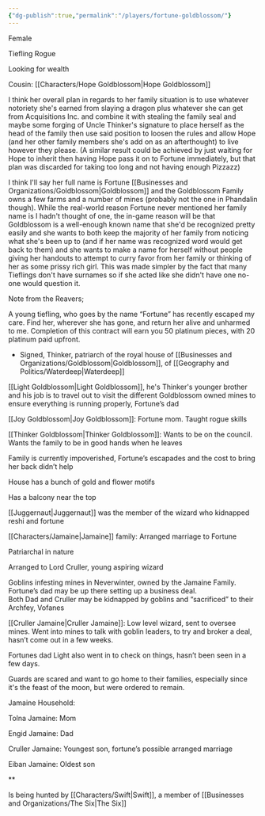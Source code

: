 ```yaml
---
{"dg-publish":true,"permalink":"/players/fortune-goldblossom/"}
---
```




Female

Tiefling Rogue

Looking for wealth




Cousin: [[Characters/Hope Goldblossom\|Hope Goldblossom]]

 I think her overall plan in regards to her family situation is to use whatever notoriety she's earned from slaying a dragon plus whatever she can get from Acquisitions Inc. and combine it with stealing the family seal and maybe some forging of Uncle Thinker's signature to place herself as the head of the family then use said position to loosen the rules and allow Hope (and her other family members she's add on as an afterthought) to live however they please. (A similar result could be achieved by just waiting for Hope to inherit then having Hope pass it on to Fortune immediately, but that plan was discarded for taking too long and not having enough Pizzazz)

I think I'll say her full name is Fortune [[Businesses and Organizations/Goldblossom\|Goldblossom]] and the Goldblossom Family owns a few farms and a number of mines (probably not the one in Phandalin though). While the real-world reason Fortune never mentioned her family name is I hadn't thought of one, the in-game reason will be that Goldblossom is a well-enough known name that she'd be recognized pretty easily and she wants to both keep the majority of her family from noticing what she's been up to (and if her name was recognized word would get back to them) and she wants to make a name for herself without people giving her handouts to attempt to curry favor from her family or thinking of her as some prissy rich girl. This was made simpler by the fact that many Tieflings don't have surnames so if she acted like she didn't have one no-one would question it.


Note from the Reavers;

A young tiefling, who goes by the name “Fortune” has recently escaped my care. Find her, wherever she has gone, and return her alive and unharmed to me. Completion of this contract will earn you 50 platinum pieces, with 20 platinum paid upfront.

- Signed, Thinker, patriarch of the royal house of [[Businesses and Organizations/Goldblossom\|Goldblossom]], of [[Geography and Politics/Waterdeep\|Waterdeep]]
    


  

[[Light Goldblossom\|Light Goldblossom]], he's Thinker's younger brother and his job is to travel out to visit the different Goldblossom owned mines to ensure everything is running properly, Fortune’s dad

[[Joy Goldblossom\|Joy Goldblossom]]: Fortune mom. Taught rogue skills

  
  

[[Thinker Goldblossom\|Thinker Goldblossom]]: Wants to be on the council. Wants the family to be in good hands when he leaves

Family is currently impoverished, Fortune’s escapades and the cost to bring her back didn’t help

House has a bunch of gold and flower motifs

Has a balcony near the top

  

[[Juggernaut\|Juggernaut]] was the member of the wizard who kidnapped reshi and fortune

  

[[Characters/Jamaine\|Jamaine]] family: Arranged marriage to Fortune

Patriarchal in nature

Arranged to Lord Cruller, young aspiring wizard

  

Goblins infesting mines in Neverwinter, owned by the Jamaine Family. Fortune’s dad may be up there setting up a business deal.  
Both Dad and Cruller may be kidnapped by goblins and “sacrificed” to their Archfey, Vofanes 

  

[[Cruller Jamaine\|Cruller Jamaine]]: Low level wizard, sent to oversee mines. Went into mines to talk with goblin leaders, to try and broker a deal, hasn’t come out in a few weeks. 

Fortunes dad Light also went in to check on things, hasn’t been seen in a few days. 

Guards are scared and want to go home to their families, especially since it's the feast of the moon, but were ordered to remain.

  

Jamaine Household:  
  

Tolna Jamaine: Mom

Engid Jamaine: Dad

Cruller Jamaine: Youngest son, fortune’s possible arranged marriage

Eiban Jamaine: Oldest son

**

Is being hunted by [[Characters/Swift\|Swift]],  a member of [[Businesses and Organizations/The Six\|The Six]]